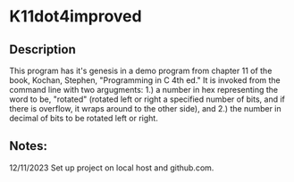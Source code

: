 # K11dot4improved
## Description
This program has it's genesis in a demo program from chapter 11 of the book,
Kochan, Stephen, "Programming in C 4th ed." It is invoked from the command
line with two argugments: 1.) a number in hex representing the word to be,
"rotated" (rotated left or right a specified number of bits, and if there is
overflow, it wraps around to the other side), and 2.) the number in decimal 
of bits to be rotated left or right.
## Notes:
12/11/2023
    Set up project on local host and github.com.
